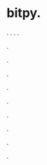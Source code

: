 # bitpy.
.
.
.
.












.






















































.
























.



























.

















































































.































































.































































































.















.











































.
